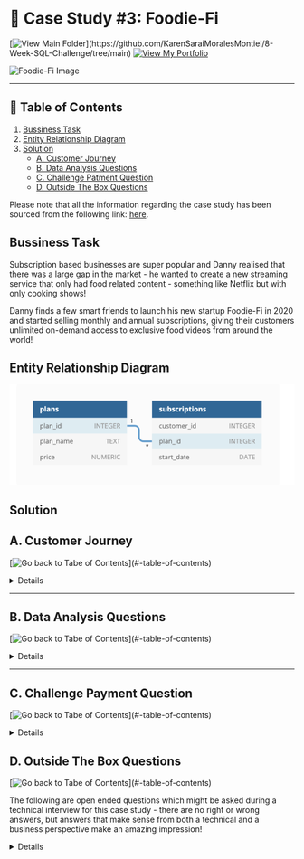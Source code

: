 # 🥑 Case Study #3: Foodie-Fi
[![View Main Folder](https://img.shields.io/badge/View-Main_Folder-971901?)](https://github.com/KarenSaraiMoralesMontiel/8-Week-SQL-Challenge/tree/main)
[![View My Portfolio](https://img.shields.io/badge/View-My_Profile-green?logo=GitHub)](https://github.com/KarenSaraiMoralesMontiel/Portfolio)

<img src='https://8weeksqlchallenge.com/images/case-study-designs/3.png' alt="Foodie-Fi Image" width="500" height="520">

***

## 📖 Table of Contents
1. [Bussiness Task](#bussiness-task)
2. [Entity Relationship Diagram](#entity-relationship-diagram)
3. [Solution](#solutions)
    - [A. Customer Journey](#a-customer-journey)
    - [B. Data Analysis Questions](#b-data-analysis-questions)
    - [C. Challenge Patment Question](#c-challenge-payment-question)
    - [D. Outside The Box Questions ](#d-outside-the-box-questions)

Please note that all the information regarding the case study has been sourced from the following link: [here](https://8weeksqlchallenge.com/case-study-3/).

## Bussiness Task
Subscription based businesses are super popular and Danny realised that there was a large gap in the market - he wanted to create a new streaming service that only had food related content - something like Netflix but with only cooking shows!

Danny finds a few smart friends to launch his new startup Foodie-Fi in 2020 and started selling monthly and annual subscriptions, giving their customers unlimited on-demand access to exclusive food videos from around the world!

## Entity Relationship Diagram
![Foodie-Fi ERD](image.png)

## Solution

## A. Customer Journey
[![Go back to Tabe of Contents](https://img.shields.io/badge/View-Main_Folder-971901?)](#-table-of-contents)

<details>

Based off the 8 sample customers provided in the sample from the subscriptions table, write a brief description about each customer’s onboarding journey.

</details>

***

## B. Data Analysis Questions
[![Go back to Tabe of Contents](https://img.shields.io/badge/View-Main_Folder-971901?)](#-table-of-contents)

<details>

### 1. How many customers has Foodie-Fi ever had?

````sql

````

**Answer:**


***

### 2. What is the monthly distribution of trial plan start_date values for our dataset - use the start of the month as the group by value?

````sql

````

**Answer:**


***

### 3. What plan start_date values occur after the year 2020 for our dataset? Show the breakdown by count of events for each plan_name

````sql

````

**Answer:**


***

### 4. What is the customer count and percentage of customers who have churned rounded to 1 decimal place?

````sql

````

**Answer:**


***

### 5. How many customers have churned straight after their initial free trial - what percentage is this rounded to the nearest whole number?

````sql

````

**Answer:**


***

### 6. What is the number and percentage of customer plans after their initial free trial?

````sql

````

**Answer:**


***

### 7. What is the customer count and percentage breakdown of all 5 plan_name values at 2020-12-31?

````sql

````

**Answer:**


***

### 8. How many customers have upgraded to an annual plan in 2020?

````sql

````

**Answer:**


***

### 9. How many days on average does it take for a customer to an annual plan from the day they join Foodie-Fi?

````sql

````

**Answer:**


***

### 10. Can you further breakdown this average value into 30 day periods (i.e. 0-30 days, 31-60 days etc)

````sql

````

**Answer:**


***

### 11. How many customers downgraded from a pro monthly to a basic monthly plan in 2020?

````sql

````

**Answer:**


</details>

***

## C. Challenge Payment Question
[![Go back to Tabe of Contents](https://img.shields.io/badge/View-Main_Folder-971901?)](#-table-of-contents)

<details>

The Foodie-Fi team wants you to create a new payments table for the year 2020 that includes amounts paid by each customer in the subscriptions table with the following requirements:

    monthly payments always occur on the same day of month as the original start_date of any monthly paid plan
    upgrades from basic to monthly or pro plans are reduced by the current paid amount in that month and start immediately
    upgrades from pro monthly to pro annual are paid at the end of the current billing period and also starts at the end of the month period
    once a customer churns they will no longer make payments


````sql

````

**Answer:**


***


</details>

## D. Outside The Box Questions
[![Go back to Tabe of Contents](https://img.shields.io/badge/View-Main_Folder-971901?)](#-table-of-contents)

The following are open ended questions which might be asked during a technical interview for this case study - there are no right or wrong answers, but answers that make sense from both a technical and a business perspective make an amazing impression!

<details>
    How would you calculate the rate of growth for Foodie-Fi?
    What key metrics would you recommend Foodie-Fi management to track over time to assess performance of their overall business?
    What are some key customer journeys or experiences that you would analyse further to improve customer retention?
    If the Foodie-Fi team were to create an exit survey shown to customers who wish to cancel their subscription, what questions would you include in the survey?
    What business levers could the Foodie-Fi team use to reduce the customer churn rate? How would you validate the effectiveness of your ideas?

</details>

